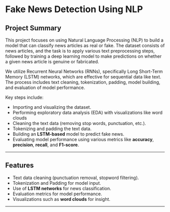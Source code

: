 # Fake News Detection Using NLP

## Project Summary

This project focuses on using Natural Language Processing (NLP) to build a model that can classify news articles as real or fake. The dataset consists of news articles, and the task is to apply various text preprocessing steps, followed by training a deep learning model to make predictions on whether a given news article is genuine or fabricated.

We utilize Recurrent Neural Networks (RNNs), specifically Long Short-Term Memory (LSTM) networks, which are effective for sequential data like text. The process includes text cleaning, tokenization, padding, model building, and evaluation of model performance.

Key steps include:
- Importing and visualizing the dataset.
- Performing exploratory data analysis (EDA) with visualizations like word clouds
- Cleaning the text data (removing stop words, punctuation, etc.).
- Tokenizing and padding the text data.
- Building an **LSTM-based** model to predict fake news.
- Evaluating model performance using various metrics like **accuracy**, **precision**, **recall**, and **F1-score**.

---

## Features

- Text data cleaning (punctuation removal, stopword filtering).
- Tokenization and Padding for model input.
- Use of **LSTM networks** for news classification.
- Evaluation metrics for model performance.
- Visualizations such as **word clouds** for insight.

---
